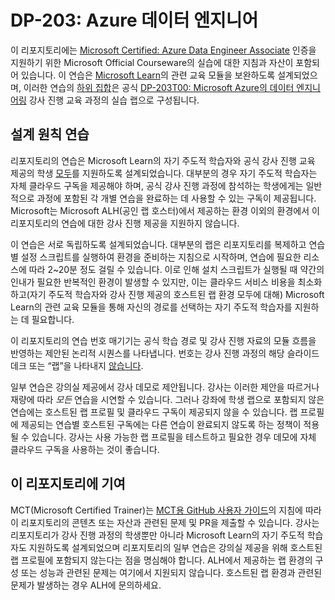 # DP-203: Azure 데이터 엔지니어

이 리포지토리에는 [Microsoft Certified: Azure Data Engineer Associate](https://learn.microsoft.com/certifications/azure-data-engineer/) 인증을 지원하기 위한 Microsoft Official Courseware의 실습에 대한 지침과 자산이 포함되어 있습니다. 이 연습은 [Microsoft Learn](https://learn.microsoft.com/training)의 관련 교육 모듈을 보완하도록 설계되었으며, 이러한 연습의 <u>하위 집합</u>은 공식 [DP-203T00: Microsoft Azure의 데이터 엔지니어링](https://learn.microsoft.com/training/courses/dp-203t00) 강사 진행 교육 과정의 실습 랩으로 구성됩니다.

## 설계 원칙 연습

리포지토리의 연습은 Microsoft Learn의 자기 주도적 학습자와 공식 강사 진행 교육 제공의 학생 <u>모두</u>를 지원하도록 설계되었습니다. 대부분의 경우 자기 주도적 학습자는 자체 클라우드 구독을 제공해야 하며, 공식 강사 진행 과정에 참석하는 학생에게는 일반적으로 과정에 포함된 각 개별 연습을 완료하는 데 사용할 수 있는 구독이 제공됩니다. Microsoft는 Microsoft ALH(공인 랩 호스터)에서 제공하는 환경 이외의 환경에서 이 리포지토리의 연습에 대한 강사 진행 제공을 지원하지 않습니다.

이 연습은 서로 독립하도록 설계되었습니다. 대부분의 랩은 리포지토리를 복제하고 연습별 설정 스크립트를 실행하여 환경을 준비하는 지침으로 시작하며, 연습에 필요한 리소스에 따라 2~20분 정도 걸릴 수 있습니다. 이로 인해 설치 스크립트가 실행될 때 약간의 인내가 필요한 반복적인 환경이 발생할 수 있지만, 이는 클라우드 서비스 비용을 최소화하고(자기 주도적 학습자와 강사 진행 제공의 호스트된 랩 환경 모두에 대해) Microsoft Learn의 관련 교육 모듈을 통해 자신의 경로를 선택하는 자기 주도적 학습자를 지원하는 데 필요합니다.

이 리포지토리의 연습 번호 매기기는 공식 학습 경로 및 강사 진행 자료의 모듈 흐름을 반영하는 제안된 논리적 시퀀스를 나타냅니다. 번호는 강사 진행 과정의 해당 슬라이드 데크 또는 “랩”을 나타내지 <u>않습니다</u>.

일부 연습은 강의실 제공에서 강사 데모로 제안됩니다. 강사는 이러한 제안을 따르거나 재량에 따라 *모든* 연습을 시연할 수 있습니다. 그러나 강좌에 학생 랩으로 포함되지 않은 연습에는 호스트된 랩 프로필 및 클라우드 구독이 제공되지 않을 수 있습니다. 랩 프로필에 제공되는 연습별 호스트된 구독에는 다른 연습이 완료되지 않도록 하는 정책이 적용될 수 있습니다. 강사는 사용 가능한 랩 프로필을 테스트하고 필요한 경우 데모에 자체 클라우드 구독을 사용하는 것이 좋습니다.

## 이 리포지토리에 기여

MCT(Microsoft Certified Trainer)는 [MCT용 GitHub 사용자 가이드](https://microsoftlearning.github.io/MCT-User-Guide/)의 지침에 따라 이 리포지토리의 콘텐츠 또는 자산과 관련된 문제 및 PR을 제출할 수 있습니다. 강사는 리포지토리가 강사 진행 과정의 학생뿐만 아니라 Microsoft Learn의 자기 주도적 학습자도 지원하도록 설계되었으며 리포지토리의 일부 연습은 강의실 제공을 위해 호스트된 랩 프로필에 포함되지 않는다는 점을 명심해야 합니다. ALH에서 제공하는 랩 환경의 구성 또는 성능과 관련된 문제는 여기에서 지원되지 않습니다. 호스트된 랩 환경과 관련된 문제가 발생하는 경우 ALH에 문의하세요.
